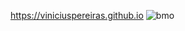 https://viniciuspereiras.github.io
![bmo](https://i.pinimg.com/originals/e5/93/ab/e593ab0589d5f1b389e4dfbcce2bce20.gif)

<!--
**viniciuspereiras/viniciuspereiras** is a ✨ _special_ ✨ repository because its `README.md` (this file) appears on your GitHub profile.

Here are some ideas to get you started:

- 🔭 I’m currently working on ...
- 🌱 I’m currently learning ...
- 👯 I’m looking to collaborate on ...
- 🤔 I’m looking for help with ...
- 💬 Ask me about ...
- 📫 How to reach me: ...
- 😄 Pronouns: ...
- ⚡ Fun fact: ...
-->
